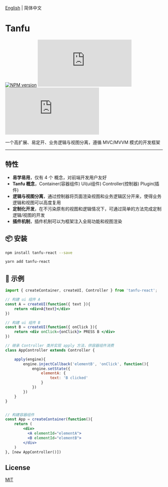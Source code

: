 [English](./README.md) | 简体中文

# Tanfu


[![NPM version](https://img.shields.io/npm/v/tanfu-react?label=npm)](https://github.com/Leman-li/tanfu.js)
[![NPM Stars](https://img.shields.io/github/stars/Leman-li/tanfu.js)](https://github.com/Leman-li/tanfu.js)
[![LICENSE](https://img.shields.io/github/license/Leman-li/tanfu.js?logo=MIT)](https://github.com/Leman-li/tanfu.js)

一个高扩展、易定开、业务逻辑与视图分离，遵循 MVC/MVVM 模式的开发框架

---

## 特性

* **易学易用**，仅有 4 个 概念，对前端开发用户友好
* **Tanfu 概念**，Container(容器组件) UI(ui组件) Controller(控制器) Plugin(插件)
* **逻辑与视图分离**，通过控制器将页面渲染视图和业务逻辑区分开来，使得业务逻辑和视图可以高度复用
* **定制化开发**，在不污染原有的视图和逻辑情况下，可通过简单的方法完成定制逻辑/视图的开发
* **插件机制**，插件机制可以为框架注入全局功能和视图渲染

## 📦 安装

```bash
npm install tanfu-react --save
```

```bash
yarn add tanfu-react
```

## 🔨 示例

```jsx
import { createContainer, createUI, Controller } from 'tanfu-react';

// 构建 ui 组件 A
const A = createUI(function({ text }){
    return <div>A{text}</div>
})

// 构建 ui 组件 B
const B = createUI(function({ onClick }){
    return <div onClick={onClick}> PRESS B </div>
})

// 继承 Controller 类并实现 apply 方法，供容器组件消费
class AppController extends Controller {

    apply(engine){
        engine.injectCallback('elementB', 'onClick', function(){
            engine.setState({
                elementA: {
                    text: 'B clicked'
                }
            })
        })
    }
}


// 构建容器组件
const App = createContainer(function(){
    return (
        <div>
          <A elementId="elementA">
          <B elementId="elementB">
        </div>
    )
}, [new AppController()])

```

## License

[MIT](https://tldrlegal.com/license/mit-license)